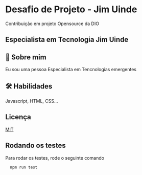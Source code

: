 
# Desafio de Projeto - Jim Uinde

Contribuição em projeto Opensource da DIO


## Especialista em Tecnologia Jim Uinde


## 🚀 Sobre mim
Eu sou uma pessoa Especialista em Tencnologias emergentes 


## 🛠 Habilidades
Javascript, HTML, CSS...


## Licença

[MIT](https://choosealicense.com/licenses/mit/)


## Rodando os testes

Para rodar os testes, rode o seguinte comando

```bash
  npm run test
```

